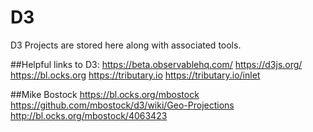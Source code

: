 # D3
D3 Projects are stored here along with associated tools.

##Helpful links to D3:
https://beta.observablehq.com/
https://d3js.org/
https://bl.ocks.org
https://tributary.io
https://tributary.io/inlet


##Mike Bostock
https://bl.ocks.org/mbostock
https://github.com/mbostock/d3/wiki/Geo-Projections
http://bl.ocks.org/mbostock/4063423

